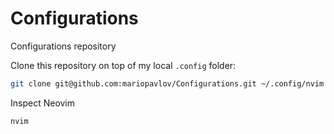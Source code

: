 # Configurations

Configurations repository


Clone this repository on top of my local `.config` folder:
```bash
git clone git@github.com:mariopavlov/Configurations.git ~/.config/nvim
```
Inspect Neovim
```bash
nvim
```

